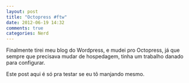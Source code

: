```yaml
---
layout: post
title: "Octopress #ftw"
date: 2012-06-19 14:32
comments: true
categories: Nerd
---
```


Finalmente tirei meu blog do Wordpress, e mudei pro Octopress, já que sempre
que precisava mudar de hospedagem, tinha um trabalho danado para configurar.

Este post aqui é só pra testar se eu tô manjando mesmo.
